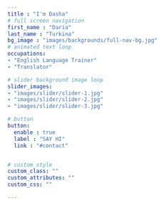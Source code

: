 ```yaml
---
title : "I'm Dasha"
# full screen navigation
first_name : "Daria"
last_name : "Turkina"
bg_image : "images/backgrounds/full-nav-bg.jpg"
# animated text loop
occupations:
- "English Language Trainer"
- "Translator"

# slider background image loop
slider_images:
- "images/slider/slider-1.jpg"
- "images/slider/slider-2.jpg"
- "images/slider/slider-3.jpg"

# button
button:
  enable : true
  label : "SAY HI"
  link : "#contact"


# custom style
custom_class: "" 
custom_attributes: "" 
custom_css: ""

---
```

